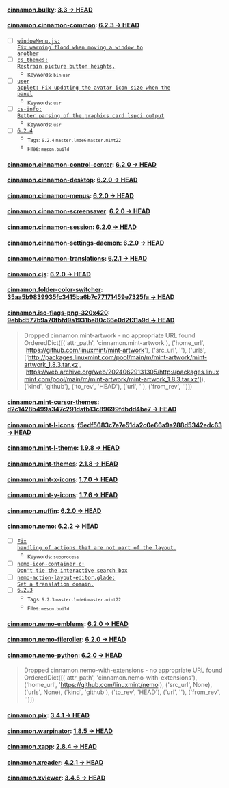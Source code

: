 
#### [cinnamon.bulky](https://github.com/linuxmint/bulky): [3.3 → HEAD](https://github.com/linuxmint/bulky/compare/3.3...HEAD)


#### [cinnamon.cinnamon-common](https://github.com/linuxmint/cinnamon): [6.2.3 → HEAD](https://github.com/linuxmint/cinnamon/compare/6.2.3...HEAD)

- [ ] [<code>windowMenu.js: Fix warning flood when moving a window to another</code>](https://github.com/linuxmint/cinnamon/commit/1800d4bbb5f4be179da2619aa1dc3f70030ac3af)
- [ ] [<code>cs_themes: Restrain picture button heights.</code>](https://github.com/linuxmint/cinnamon/commit/8a1d1e6a946c29c9f36e445d62fee477ca2b7ba1)
  - <sub>Keywords: <code>bin</code> <code>usr</code></sub>
- [ ] [<code>user applet: Fix updating the avatar icon size when the panel</code>](https://github.com/linuxmint/cinnamon/commit/62d50ef2c0fe52ee4c4274cdefa1b08109e98f99)
  - <sub>Keywords: <code>usr</code></sub>
- [ ] [<code>cs-info: Better parsing of the graphics card lspci output</code>](https://github.com/linuxmint/cinnamon/commit/e0f64fbd78d69a26eafdf887dd1573c0af794829)
  - <sub>Keywords: <code>usr</code></sub>
- [ ] [<code>6.2.4</code>](https://github.com/linuxmint/cinnamon/commit/cafdf9affe704e0f0a0c5c34a800e6a5a6b0ac14)
  - <sub>Tags: <code>6.2.4</code> <code>master.lmde6</code> <code>master.mint22</code></sub>
  - <sub>Files: <code>meson.build</code></sub>

#### [cinnamon.cinnamon-control-center](https://github.com/linuxmint/cinnamon-control-center): [6.2.0 → HEAD](https://github.com/linuxmint/cinnamon-control-center/compare/6.2.0...HEAD)


#### [cinnamon.cinnamon-desktop](https://github.com/linuxmint/cinnamon-desktop): [6.2.0 → HEAD](https://github.com/linuxmint/cinnamon-desktop/compare/6.2.0...HEAD)


#### [cinnamon.cinnamon-menus](https://github.com/linuxmint/cinnamon-menus): [6.2.0 → HEAD](https://github.com/linuxmint/cinnamon-menus/compare/6.2.0...HEAD)


#### [cinnamon.cinnamon-screensaver](https://github.com/linuxmint/cinnamon-screensaver): [6.2.0 → HEAD](https://github.com/linuxmint/cinnamon-screensaver/compare/6.2.0...HEAD)


#### [cinnamon.cinnamon-session](https://github.com/linuxmint/cinnamon-session): [6.2.0 → HEAD](https://github.com/linuxmint/cinnamon-session/compare/6.2.0...HEAD)


#### [cinnamon.cinnamon-settings-daemon](https://github.com/linuxmint/cinnamon-settings-daemon): [6.2.0 → HEAD](https://github.com/linuxmint/cinnamon-settings-daemon/compare/6.2.0...HEAD)


#### [cinnamon.cinnamon-translations](https://github.com/linuxmint/cinnamon-translations): [6.2.1 → HEAD](https://github.com/linuxmint/cinnamon-translations/compare/6.2.1...HEAD)


#### [cinnamon.cjs](https://github.com/linuxmint/cjs): [6.2.0 → HEAD](https://github.com/linuxmint/cjs/compare/6.2.0...HEAD)


#### [cinnamon.folder-color-switcher](https://github.com/linuxmint/folder-color-switcher): [35aa5b9839935fc3415ba6b7c77171459e7325fa → HEAD](https://github.com/linuxmint/folder-color-switcher/compare/35aa5b9839935fc3415ba6b7c77171459e7325fa...HEAD)


#### [cinnamon.iso-flags-png-320x420](https://github.com/joielechong/iso-country-flags-svg-collection): [9ebbd577b9a70fbfd9a1931be80c66e0d2f31a9d → HEAD](https://github.com/joielechong/iso-country-flags-svg-collection/compare/9ebbd577b9a70fbfd9a1931be80c66e0d2f31a9d...HEAD)

> Dropped cinnamon.mint-artwork - no appropriate URL found OrderedDict([('attr_path', 'cinnamon.mint-artwork'), ('home_url', 'https://github.com/linuxmint/mint-artwork'), ('src_url', ''), ('urls', ['http://packages.linuxmint.com/pool/main/m/mint-artwork/mint-artwork_1.8.3.tar.xz', 'https://web.archive.org/web/20240629131305/http://packages.linuxmint.com/pool/main/m/mint-artwork/mint-artwork_1.8.3.tar.xz']), ('kind', 'github'), ('to_rev', 'HEAD'), ('url', ''), ('from_rev', '')])


#### [cinnamon.mint-cursor-themes](https://github.com/linuxmint/mint-cursor-themes): [d2c1428b499a347c291dafb13c89699fdbdd4be7 → HEAD](https://github.com/linuxmint/mint-cursor-themes/compare/d2c1428b499a347c291dafb13c89699fdbdd4be7...HEAD)


#### [cinnamon.mint-l-icons](https://github.com/linuxmint/mint-l-icons): [f5edf5683c7e7e51da2c0e66a9a288d5342edc63 → HEAD](https://github.com/linuxmint/mint-l-icons/compare/f5edf5683c7e7e51da2c0e66a9a288d5342edc63...HEAD)


#### [cinnamon.mint-l-theme](https://github.com/linuxmint/mint-l-theme): [1.9.8 → HEAD](https://github.com/linuxmint/mint-l-theme/compare/1.9.8...HEAD)


#### [cinnamon.mint-themes](https://github.com/linuxmint/mint-themes): [2.1.8 → HEAD](https://github.com/linuxmint/mint-themes/compare/2.1.8...HEAD)


#### [cinnamon.mint-x-icons](https://github.com/linuxmint/mint-x-icons): [1.7.0 → HEAD](https://github.com/linuxmint/mint-x-icons/compare/1.7.0...HEAD)


#### [cinnamon.mint-y-icons](https://github.com/linuxmint/mint-y-icons): [1.7.6 → HEAD](https://github.com/linuxmint/mint-y-icons/compare/1.7.6...HEAD)


#### [cinnamon.muffin](https://github.com/linuxmint/muffin): [6.2.0 → HEAD](https://github.com/linuxmint/muffin/compare/6.2.0...HEAD)


#### [cinnamon.nemo](https://github.com/linuxmint/nemo): [6.2.2 → HEAD](https://github.com/linuxmint/nemo/compare/6.2.2...HEAD)

- [ ] [<code>Fix handling of actions that are not part of the layout.</code>](https://github.com/linuxmint/nemo/commit/393d979a25c491d8e9b63a5b35727077bfb0a4c4)
  - <sub>Keywords: <code>subprocess</code></sub>
- [ ] [<code>nemo-icon-container.c: Don't tie the interactive search box</code>](https://github.com/linuxmint/nemo/commit/055b47af0e1a830e556989372f3689bbd36b639d)
- [ ] [<code>nemo-action-layout-editor.glade: Set a translation domain.</code>](https://github.com/linuxmint/nemo/commit/544732a790762e50c744f09e49b7762a916bf332)
- [ ] [<code>6.2.3</code>](https://github.com/linuxmint/nemo/commit/67fd2aaf9e7097ac094e5cb2474a0b38b582c054)
  - <sub>Tags: <code>6.2.3</code> <code>master.lmde6</code> <code>master.mint22</code></sub>
  - <sub>Files: <code>meson.build</code></sub>

#### [cinnamon.nemo-emblems](https://github.com/linuxmint/nemo-extensions): [6.2.0 → HEAD](https://github.com/linuxmint/nemo-extensions/compare/6.2.0...HEAD)


#### [cinnamon.nemo-fileroller](https://github.com/linuxmint/nemo-extensions): [6.2.0 → HEAD](https://github.com/linuxmint/nemo-extensions/compare/6.2.0...HEAD)


#### [cinnamon.nemo-python](https://github.com/linuxmint/nemo-extensions): [6.2.0 → HEAD](https://github.com/linuxmint/nemo-extensions/compare/6.2.0...HEAD)

> Dropped cinnamon.nemo-with-extensions - no appropriate URL found OrderedDict([('attr_path', 'cinnamon.nemo-with-extensions'), ('home_url', 'https://github.com/linuxmint/nemo'), ('src_url', None), ('urls', None), ('kind', 'github'), ('to_rev', 'HEAD'), ('url', ''), ('from_rev', '')])


#### [cinnamon.pix](https://github.com/linuxmint/pix): [3.4.1 → HEAD](https://github.com/linuxmint/pix/compare/3.4.1...HEAD)


#### [cinnamon.warpinator](https://github.com/linuxmint/warpinator): [1.8.5 → HEAD](https://github.com/linuxmint/warpinator/compare/1.8.5...HEAD)


#### [cinnamon.xapp](https://github.com/linuxmint/xapp): [2.8.4 → HEAD](https://github.com/linuxmint/xapp/compare/2.8.4...HEAD)


#### [cinnamon.xreader](https://github.com/linuxmint/xreader): [4.2.1 → HEAD](https://github.com/linuxmint/xreader/compare/4.2.1...HEAD)


#### [cinnamon.xviewer](https://github.com/linuxmint/xviewer): [3.4.5 → HEAD](https://github.com/linuxmint/xviewer/compare/3.4.5...HEAD)

